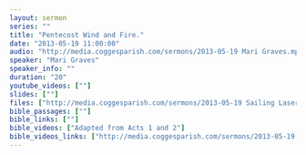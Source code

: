 ```yaml
---
layout: sermon
series: ""
title: "Pentecost Wind and Fire."
date: "2013-05-19 11:00:00"
audio: "http://media.coggesparish.com/sermons/2013-05-19 Mari Graves.mp3"
speaker: "Mari Graves"
speaker_info: ""
duration: "20"
youtube_videos: [""]
slides: [""]
files: ["http://media.coggesparish.com/sermons/2013-05-19 Sailing Laser Men Medal Race.wmv","http://media.coggesparish.com/sermons/2013-05-19 Rowing Women's Pair Finals.wmv","http://media.coggesparish.com/sermons/2013-05-19 Kids rowing in circles.wmv"]
bible_passages: [""]
bible_links: [""]
bible_videos: ["Adapted from Acts 1 and 2"]
bible_videos_links: ["http://media.coggesparish.com/sermons/2013-05-19 Mari Graves.pdf"]
---
```

